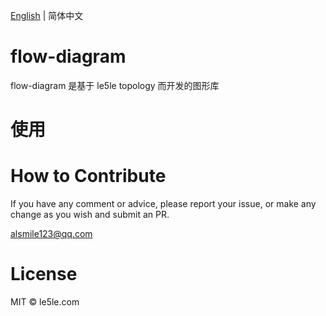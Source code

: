 [English](./README.md) | 简体中文

# flow-diagram

flow-diagram 是基于 le5le topology 而开发的图形库

# 使用

# How to Contribute

If you have any comment or advice, please report your issue, or make any change as you wish and submit an PR.

alsmile123@qq.com

# License

MIT © le5le.com
